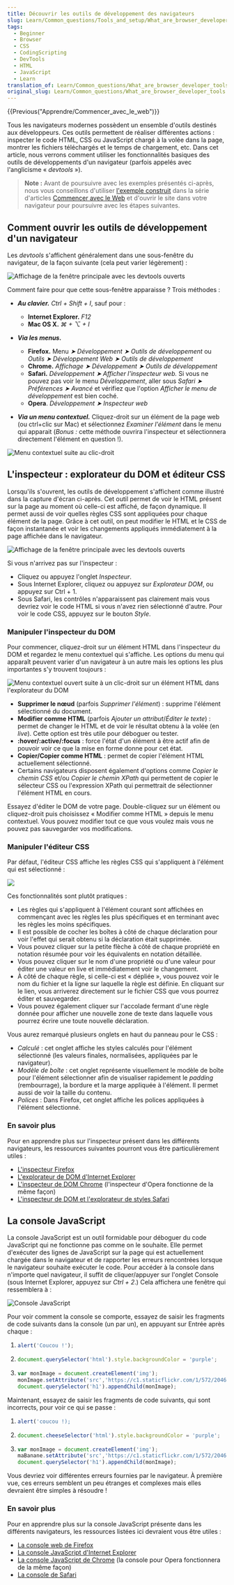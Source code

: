 ```yaml
---
title: Découvrir les outils de développement des navigateurs
slug: Learn/Common_questions/Tools_and_setup/What_are_browser_developer_tools
tags:
  - Beginner
  - Browser
  - CSS
  - CodingScripting
  - DevTools
  - HTML
  - JavaScript
  - Learn
translation_of: Learn/Common_questions/What_are_browser_developer_tools
original_slug: Learn/Common_questions/What_are_browser_developer_tools
---
```


{{Previous("Apprendre/Commencer_avec_le_web")}}

Tous les navigateurs modernes possèdent un ensemble d'outils destinés aux développeurs. Ces outils permettent de réaliser différentes actions : inspecter le code HTML, CSS ou JavaScript chargé à la volée dans la page, montrer les fichiers téléchargés et le temps de chargement, etc. Dans cet article, nous verrons comment utiliser les fonctionnalités basiques des outils de développements d'un navigateur (parfois appelés avec l'anglicisme « _devtools_ »).

> **Note :** Avant de poursuivre avec les exemples présentés ci-après, nous vous conseillons d'utiliser [l'exemple construit](http://mdn.github.io/beginner-html-site-scripted/) dans la série d'articles [Commencer avec le Web](/fr/Apprendre/Commencer_avec_le_web) et d'ouvrir le site dans votre navigateur pour poursuivre avec les étapes suivantes.

## Comment ouvrir les outils de développement d'un navigateur

Les _devtools_ s'affichent généralement dans une sous-fenêtre du navigateur, de la façon suivante (cela peut varier légèrement) :

![Affichage de la fenêtre principale avec les devtools ouverts](DSC02620.png)

Comment faire pour que cette sous-fenêtre apparaisse ? Trois méthodes :

- **_Au clavier._** _Ctrl + Shift + I_, sauf pour :

  - **Internet Explorer.** _F12_
  - **Mac OS X.** *⌘ + ⌥ + I*

- **_Via les menus._**

  - **Firefox.** Menu _➤_ _Développement ➤ Outils de développement_ ou _Outils_ _➤_ _Développement Web ➤ Outils de développement_
  - **Chrome.** _Affichage ➤ Développement ➤ Outils de développement_
  - **Safari.** _Développement ➤ Afficher l'inspecteur web._ Si vous ne pouvez pas voir le menu _Développement_, aller sous _Safari ➤ Préférences ➤ Avancé_ et vérifiez que l'option _Afficher le menu de développement_ est bien coché.
  - **Opera**. _Développement ➤ Inspecteur web_

- **_Via un menu contextuel._** Cliquez-droit sur un élément de la page web (ou ctrl+clic sur Mac) et sélectionnez _Examiner l'élément_ dans le menu qui apparait (_Bonus :_ cette méthode ouvrira l'inspecteur et sélectionnera directement l'élément en question !).

![Menu contextuel suite au clic-droit](devtools.png)

## L'inspecteur : explorateur du DOM et éditeur CSS

Lorsqu'ils s'ouvrent, les outils de développement s'affichent comme illustré dans la capture d'écran ci-après. Cet outil permet de voir le HTML présent sur la page au moment où celle-ci est affiché, de façon dynamique. Il permet aussi de voir quelles règles CSS sont appliquées pour chaque élément de la page. Grâce à cet outil, on peut modifier le HTML et le CSS de façon instantanée et voir les changements appliqués immédiatement à la page affichée dans le navigateur.

![Affichage de la fenêtre principale avec les devtools ouverts](DSC02620.png)

Si vous n'arrivez pas sur l'inspecteur :

- Cliquez ou appuyez l'onglet _Inspecteur_.
- Sous Internet Explorer, cliquez ou appuyez sur _Explorateur DOM_, ou appuyez sur Ctrl + 1.
- Sous Safari, les contrôles n'apparaissent pas clairement mais vous devriez voir le code HTML si vous n'avez rien sélectionné d'autre. Pour voir le code CSS, appuyez sur le bouton _Style_.

### Manipuler l'inspecteur du DOM

Pour commencer, cliquez-droit sur un élément HTML dans l'inspecteur du DOM et regardez le menu contextuel qui s'affiche. Les options du menu qui apparaît peuvent varier d'un navigateur à un autre mais les options les plus importantes s'y trouvent toujours :

![Menu contextuel ouvert suite à un clic-droit sur un élément HTML dans l'explorateur du DOM](menu_contextuel.png)

- **Supprimer le nœud** (parfois _Supprimer l'élément_) : supprime l'élément sélectionné du document.
- **Modifier comme HTML** (parfois _Ajouter un attribut_/_Éditer le texte_) : permet de changer le HTML et de voir le résultat obtenu à la volée (en _live_). Cette option est très utile pour déboguer ou tester.
- **:hover/:active/:focus** : force l'état d'un élément à être actif afin de pouvoir voir ce que la mise en forme donne pour cet état.
- **Copier/Copier comme HTML** : permet de copier l'élément HTML actuellement sélectionné.
- Certains navigateurs disposent également d'options comme _Copier le chemin CSS_ et/ou _Copier le chemin XPath_ qui permettent de copier le sélecteur CSS ou l'expression XPath qui permettrait de sélectionner l'élément HTML en cours.

Essayez d'éditer le DOM de votre page. Double-cliquez sur un élément ou cliquez-droit puis choisissez « Modifier comme HTML » depuis le menu contextuel. Vous pouvez modifier tout ce que vous voulez mais vous ne pouvez pas sauvegarder vos modifications.

### Manipuler l'éditeur CSS

Par défaut, l'éditeur CSS affiche les règles CSS qui s'appliquent à l'élément qui est sélectionné :

![](css-viewer-2.png)

Ces fonctionnalités sont plutôt pratiques :

- Les règles qui s'appliquent à l'élément courant sont affichées en commençant avec les règles les plus spécifiques et en terminant avec les règles les moins spécifiques.
- Il est possible de cocher les boîtes à côté de chaque déclaration pour voir l'effet qui serait obtenu si la déclaration était supprimée.
- Vous pouvez cliquer sur la petite flèche à côté de chaque propriété en notation résumée pour voir les équivalents en notation détaillée.
- Vous pouvez cliquer sur le nom d'une propriété ou d'une valeur pour éditer une valeur en live et immédiatement voir le changement.
- À côté de chaque règle, si celle-ci est « dépliée », vous pouvez voir le nom du fichier et la ligne sur laquelle la règle est définie. En cliquant sur le lien, vous arriverez directement sur le fichier CSS que vous pourrez éditer et sauvegarder.
- Vous pouvez également cliquer sur l'accolade fermant d'une règle donnée pour afficher une nouvelle zone de texte dans laquelle vous pourrez écrire une toute nouvelle déclaration.

Vous aurez remarqué plusieurs onglets en haut du panneau pour le CSS :

- _Calculé_ : cet onglet affiche les styles calculés pour l'élément sélectionné (les valeurs finales, normalisées, appliquées par le navigateur).
- _Modèle de boîte_ : cet onglet représente visuellement le modèle de boîte pour l'élément sélectionner afin de visualiser rapidement le _padding_ (rembourrage), la bordure et la marge appliquée à l'élément. Il permet aussi de voir la taille du contenu.
- _Polices_ : Dans Firefox, cet onglet affiche les polices appliquées à l'élément sélectionné.

### En savoir plus

Pour en apprendre plus sur l'inspecteur présent dans les différents navigateurs, les ressources suivantes pourront vous être particulièrement utiles :

- [L'inspecteur Firefox](/fr/docs/Outils/Inspecteur)
- [L'explorateur de DOM d'Internet Explorer](https://msdn.microsoft.com/library/dn255008%28v=vs.85%29.aspx)
- [L'inspecteur de DOM Chrome](https://developer.chrome.com/devtools/docs/dom-and-styles) (l'inspecteur d'Opera fonctionne de la même façon)
- [L'inspecteur de DOM et l'explorateur de styles Safari](https://developer.apple.com/library/safari/documentation/AppleApplications/Conceptual/Safari_Developer_Guide/ResourcesandtheDOM/ResourcesandtheDOM.html#//apple_ref/doc/uid/TP40007874-CH3-SW1)

## La console JavaScript

La console JavaScript est un outil formidable pour déboguer du code JavaScript qui ne fonctionne pas comme on le souhaite. Elle permet d'exécuter des lignes de JavaScript sur la page qui est actuellement chargée dans le navigateur et de rapporter les erreurs rencontrées lorsque le navigateur souhaite exécuter le code. Pour accéder à la console dans n'importe quel navigateur, il suffit de cliquer/appuyer sur l'onglet Console (sous Internet Explorer, appuyez sur _Ctrl + 2_.) Cela affichera une fenêtre qui ressemblera à :

![Console JavaScript](console.png)

Pour voir comment la console se comporte, essayez de saisir les fragments de code suivants dans la console (un par un), en appuyant sur Entrée après chaque :

1.  ```js
    alert('Coucou !');
    ```
2.  ```js
    document.querySelector('html').style.backgroundColor = 'purple';
    ```
3.  ```js
    var monImage = document.createElement('img');
    monImage.setAttribute('src','https://c1.staticflickr.com/1/572/20463320350_58483f6bed.jpg');
    document.querySelector('h1').appendChild(monImage);
    ```

Maintenant, essayez de saisir les fragments de code suivants, qui sont incorrects, pour voir ce qui se passe :

1.  ```js
    alert('coucou !);
    ```
2.  ```js
    document.cheeseSelector('html').style.backgroundColor = 'purple';
    ```
3.  ```js
    var monImage = document.createElement('img');
    maBanane.setAttribute('src','https://c1.staticflickr.com/1/572/20463320350_58483f6bed.jpg');
    document.querySelector('h1').appendChild(monImage);
    ```

Vous devriez voir différentes erreurs fournies par le navigateur. À première vue, ces erreurs semblent un peu étranges et complexes mais elles devraient être simples à résoudre !

### En savoir plus

Pour en apprendre plus sur la console JavaScript présente dans les différents navigateurs, les ressources listées ici devraient vous être utiles :

- [La console web de Firefox](/fr/docs/Outils/Console_Web)
- [La console JavaScript d'Internet Explorer](https://msdn.microsoft.com/library/dn255006%28v=vs.85%29.aspx)
- [La console JavaScript de Chrome](https://developer.chrome.com/devtools/docs/console) (la console pour Opera fonctionnera de la même façon)
- [La console de Safari](https://developer.apple.com/library/safari/documentation/AppleApplications/Conceptual/Safari_Developer_Guide/Console/Console.html#//apple_ref/doc/uid/TP40007874-CH6-SW1)
